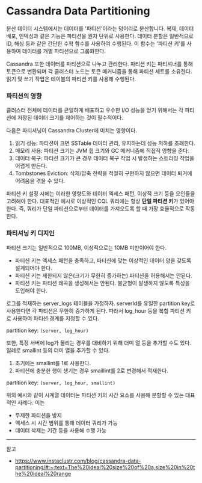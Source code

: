 # Cassandra Data Partitioning

분산 데이터 시스템에서는 데이터를 '파티션'이라는 덩어리로 분산합니다. 복제, 데이터 배포, 인덱싱과 같은 기능은 파티션을 원자 단위로 사용한다. 데이터 분할은 일반적으로 ID, 해싱 등과 같은 간단한 수학 함수를 사용하여 수행된다. 이 함수는 '파티션 키'를 사용하여 데이터를 개별 파티션으로 그룹화한다.

Cassandra 또한 데이터를 파티션으로 나누고 관리한다. 파티션 키는 파티셔너를 통해 토큰으로 변환되며 각 클러스터 노드는 토큰 메커니즘을 통해 파티션 세트를 소유한다. 읽기 및 쓰기 작업은 테이블의 파티션 키를 사용해 수행된다.

### 파티션의 영향

클러스터 전체에 데이터를 균일하게 배포하고 우수한 I/O 성능을 얻기 위해서는 각 파티션에 저장된 데이터 크기를 제어하는 것이 필수적이다.

다음은 파티셔닝이 Cassandra Cluster에 미치는 영향이다.
1. 읽기 성능: 파티션이 크면 SSTable 데이터 관리, 유지하는데 성능 저하를 초래한다.
2. 메모리 사용: 파티션 크기는 JVM 힙 크기와 GC 메커니즘에 직접적 영향을 준다.
3. 데이터 복구: 파티션 크기가 큰 경우 데이터 복구 작업 시 발생하는 스트리밍 작업을 어렵게 만든다.
4. Tombstones Eviction: 삭제/압축 전략을 적절히 구현하지 않으면 데이터 퇴거에 어려움을 겪을 수 있다.

파티션 키 설정 시에는 이러한 영향도와 데이터 엑세스 패턴, 이상적 크기 등을 요인들을 고려해야 한다. 대표적인 예시로 이상적인 CQL 쿼리에는 항상 **단일 파티션 키**가 있어야 한다. 즉, 쿼리가 단일 파티션으로부터 데이터를 가져오도록 할 때 가장 효율적으로 작동한다.

### 파티셔닝 키 디지인

파티션 크기는 일반적으로 100MB, 이상적으로는 10MB 미만이어야 한다. 
- 파티션 키는 엑세스 패턴을 충족하고, 파티션에 맞는 이상적인 데이터 양을 갖도록 설계되어야 한다.
- 파티션 키는 제한되지 않은(크기가 무한히 증가하는) 파티션을 허용해서는 안된다.
- 파티션 키는 파티션 왜곡을 생성해서는 안된다. 불균형이 발생하지 않도록 특성을 도입해야 한다.

로그를 적재하는 server_logs 테이블을 가정하자. serverId를 유일한 partition key로 사용한다면 각 파티션은 무한히 증가하게 된다. 따라서 log_hour 등을 복합 파티션 키로 사용하여 파티션 경계를 지정할 수 있다.

partition key: `(server, log_hour)`

또한, 특정 서버에 log가 몰리는 경우를 대비하기 위해 더미 열 등을 추가할 수도 있다. 일례로 smallint 등의 더미 열을 추가할 수 있다.
1) 초기에는 smallint를 1로 사용한다.
2) 파티션에 충분한 행이 생기는 경우 smaillint를 2로 변경해서 적재한다.

partition key: `(server, log_hour, smallint)`

위의 예시와 같이 시계열 데이터는 파티션 키의 시간 요소를 사용해 분할할 수 있는 대표적인 사례다. 이는
- 무제한 파티션을 방지
- 엑세스 시 시간 범위를 통해 데이터 쿼리가 가능
- 데이터 삭제는 기간 등을 사용해 수행 가능

---
참고
- https://www.instaclustr.com/blog/cassandra-data-partitioning/#:~:text=The%20ideal%20size%20of%20a,size%20in%20the%20ideal%20range